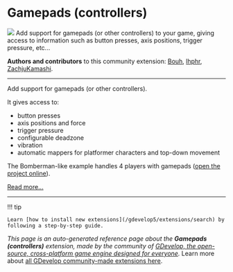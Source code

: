 # Gamepads (controllers)

<img src="https://resources.gdevelop-app.com/assets/Icons/gamepad-variant-outline.svg" class="extension-icon"></img>
Add support for gamepads (or other controllers) to your game, giving access to information such as button presses, axis positions, trigger pressure, etc...

**Authors and contributors** to this community extension: [Bouh](https://gd.games/Bouh), [lhphr](https://gd.games/lhphr), [ZachjuKamashi](https://gd.games/ZachjuKamashi).

---

Add support for gamepads (or other controllers).

It gives access to:

- button presses
- axis positions and force
- trigger pressure
- configurable deadzone
- vibration
- automatic mappers for platformer characters and top-down movement

The Bomberman-like example handles 4 players with gamepads ([open the project online](https://editor.gdevelop.io/?project=example://goose-bomberman)).

[Read more...](https://wiki.gdevelop.io/gdevelop5/all-features/gamepad)

---

!!! tip

    Learn [how to install new extensions](/gdevelop5/extensions/search) by following a step-by-step guide.

*This page is an auto-generated reference page about the **Gamepads (controllers)** extension, made by the community of [GDevelop, the open-source, cross-platform game engine designed for everyone](https://gdevelop.io/).* Learn more about [all GDevelop community-made extensions here](/gdevelop5/extensions).
